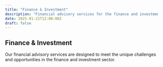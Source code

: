 ```yaml
---
title: "Finance & Investment"
description: "Financial advisory services for the finance and investment sector."
date: 2025-01-21T12:00:00Z
draft: false
---
```


## Finance & Investment

Our financial advisory services are designed to meet the unique challenges and opportunities in the finance and investment sector.

